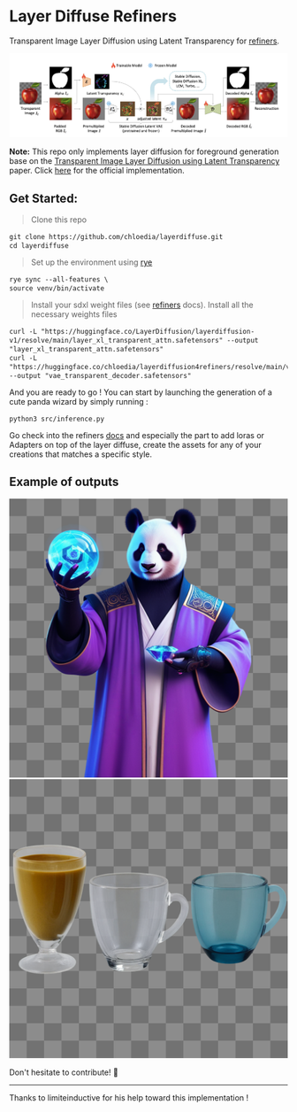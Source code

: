 # Layer Diffuse Refiners
Transparent Image Layer Diffusion using Latent Transparency for [refiners](https://github.com/finegrain-ai/refiners/tree/main).

![panda generation](./assets/archi.png)

**Note:** This repo only implements layer diffusion for foreground generation base on the [Transparent Image Layer Diffusion using Latent Transparency](https://arxiv.org/abs/2402.17113v3) paper. Click [here](https://github.com/layerdiffusion/sd-forge-layerdiffuse) for the official implementation.

## Get Started:
> Clone this repo
```console
git clone https://github.com/chloedia/layerdiffuse.git
cd layerdiffuse
```
> Set up the environment using [rye](https://rye-up.com/)
```console
rye sync --all-features \
source venv/bin/activate
```
> Install your sdxl weight files (see [refiners](https://github.com/finegrain-ai/refiners/tree/main) docs).
> Install all the necessary weights files
```console
curl -L "https://huggingface.co/LayerDiffusion/layerdiffusion-v1/resolve/main/layer_xl_transparent_attn.safetensors" --output "layer_xl_transparent_attn.safetensors"
curl -L "https://huggingface.co/chloedia/layerdiffusion4refiners/resolve/main/vae_transparent_decoder.safetensors" --output "vae_transparent_decoder.safetensors"
```

And you are ready to go ! You can start by launching the generation of a cute panda wizard by simply running :
```console
python3 src/inference.py
```

Go check into the refiners [docs](https://refine.rs/guides/adapting_sdxl/#multiple-loras) and especially the part to add loras or Adapters on top of the layer diffuse, create the assets for any of your creations that matches a specific style.

## Example of outputs

![panda generation](./assets/panda.png)
![glass generation](./assets/glass.png)

Don't hesitate to contribute! 🔆

-----

Thanks to limiteinductive for his help toward this implementation !



